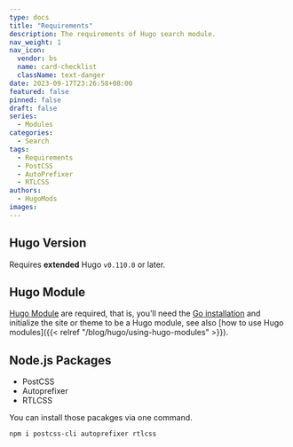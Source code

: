 ```yaml
---
type: docs
title: "Requirements"
description: The requirements of Hugo search module.
nav_weight: 1
nav_icon:
  vendor: bs
  name: card-checklist
  className: text-danger
date: 2023-09-17T23:26:58+08:00
featured: false
pinned: false
draft: false
series:
  - Modules
categories:
  - Search
tags:
  - Requirements
  - PostCSS
  - AutoPrefixer
  - RTLCSS
authors:
  - HugoMods
images:
---
```


## Hugo Version

Requires __extended__ Hugo `v0.110.0` or later.

## Hugo Module

[Hugo Module](https://gohugo.io/hugo-modules/use-modules/#prerequisite) are required, that is, you'll need the [Go installation](https://go.dev/doc/install) and initialize the site or theme to be a Hugo module, see also [how to use Hugo modules]({{< relref "/blog/hugo/using-hugo-modules" >}}).

## Node.js Packages

- PostCSS
- Autoprefixer
- RTLCSS

You can install those pacakges via one command.

```sh
npm i postcss-cli autoprefixer rtlcss
```
